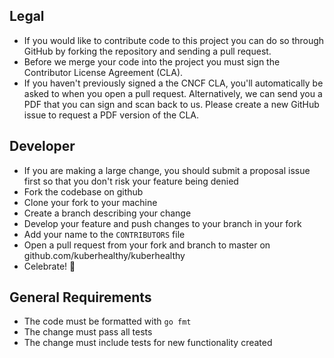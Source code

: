 ## Legal

- If you would like to contribute code to this project you can do so through GitHub by forking the repository and sending a pull request.
- Before we merge your code into the project you must sign the Contributor License Agreement (CLA).
- If you haven't previously signed a the CNCF CLA, you'll automatically be asked to when you open a pull request. Alternatively, we can send you a PDF that you can sign and scan back to us. Please create a new GitHub issue to request a PDF version of the CLA.

## Developer

- If you are making a large change, you should submit a proposal issue first so that you don't risk your feature being denied
- Fork the codebase on github
- Clone your fork to your machine
- Create a branch describing your change
- Develop your feature and push changes to your branch in your fork
- Add your name to the `CONTRIBUTORS` file
- Open a pull request from your fork and branch to master on github.com/kuberhealthy/kuberhealthy
- Celebrate! 🎉

## General Requirements

- The code must be formatted with `go fmt`
- The change must pass all tests
- The change must include tests for new functionality created
